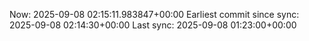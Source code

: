 Now: 2025-09-08 02:15:11.983847+00:00 Earliest commit since sync: 2025-09-08 02:14:30+00:00 Last sync: 2025-09-08 01:23:00+00:00
